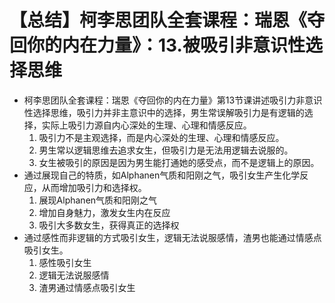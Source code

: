 # 【总结】柯李思团队全套课程：瑞恩《夺回你的内在力量》：13.被吸引非意识性选择思维

-   柯李思团队全套课程：瑞恩《夺回你的内在力量》第13节课讲述吸引力非意识性选择思维，吸引力并非主意识中的选择，男生常误解吸引力是有逻辑的选择，实际上吸引力源自内心深处的生理、心理和情感反应。
    1.  吸引力不是主观选择，而是内心深处的生理、心理和情感反应。
    2.  男生常以逻辑思维去追求女生，但吸引力是无法用逻辑去说服的。
    3.  女生被吸引的原因是因为男生能打通她的感受点，而不是逻辑上的原因。
-   通过展现自己的特质，如Alphanen气质和阳刚之气，吸引女生产生化学反应，从而增加吸引力和选择权。
    1.  展现Alphanen气质和阳刚之气
    2.  增加自身魅力，激发女生内在反应
    3.  吸引大多数女生，获得真正的选择权
-   通过感性而非逻辑的方式吸引女生，逻辑无法说服感情，渣男也能通过情感点吸引女生。
    1.  感性吸引女生
    2.  逻辑无法说服感情
    3.  渣男通过情感点吸引女生